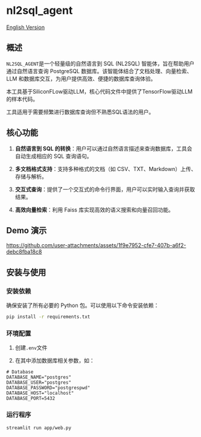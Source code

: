 # nl2sql_agent

[English Version](README_en.md)

## 概述

`NL2SQL_AGENT`是一个轻量级的自然语言到 SQL (NL2SQL) 智能体，旨在帮助用户通过自然语言查询 PostgreSQL 数据库。该智能体结合了文档处理、向量检索、LLM 和数据库交互，为用户提供高效、便捷的数据库查询体验。

本工具基于SiliconFLow驱动LLM，核心代码文件中提供了TensorFlow驱动LLM的样本代码。

工具适用于需要频繁进行数据库查询但不熟悉SQL语法的用户。



## 核心功能

1. **自然语言到 SQL 的转换**：用户可以通过自然语言描述来查询数据库，工具会自动生成相应的 SQL 查询语句。


2. **多文档格式支持**：支持多种格式的文档（如 CSV、TXT、Markdown）上传、存储与解析。

3. **交互式查询**：提供了一个交互式的命令行界面，用户可以实时输入查询并获取结果。

4. **高效向量检索**：利用 Faiss 库实现高效的语义搜索和向量召回功能。


## Demo 演示

https://github.com/user-attachments/assets/1f9e7952-cfe7-407b-a6f2-debc8fba18c8



## 安装与使用

### 安装依赖

确保安装了所有必要的 Python 包。可以使用以下命令安装依赖：

```bash
pip install -r requirements.txt
```
### 环境配置

1. 创建`.env`文件

2. 在其中添加数据库相关参数，如：
```
# Database
DATABASE_NAME="postgres"
DATABASE_USER="postgres"
DATABASE_PASSWORD="postgrespwd"
DATABASE_HOST="localhost"
DATABASE_PORT=5432
```

### 运行程序

```bash
streamlit run app/web.py
```
